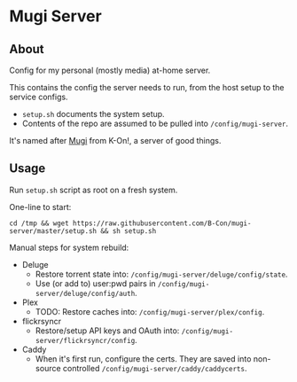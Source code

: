 Mugi Server
===

About
---
Config for my personal (mostly media) at-home server.

This contains the config the server needs to run, from the host setup to the service configs.

* `setup.sh` documents the system setup.
* Contents of the repo are assumed to be pulled into `/config/mugi-server`.

It's named after [Mugi](http://k-on.wikia.com/wiki/Tsumugi_Kotobuki) from K-On!, a server of good things.

Usage
---
Run `setup.sh` script as root on a fresh system.

One-line to start:

    cd /tmp && wget https://raw.githubusercontent.com/B-Con/mugi-server/master/setup.sh && sh setup.sh

Manual steps for system rebuild:

* Deluge
	* Restore torrent state into: `/config/mugi-server/deluge/config/state`.
	* Use (or add to) user:pwd pairs in `/config/mugi-server/deluge/config/auth`.
* Plex
	* TODO: Restore caches into: `/config/mugi-server/plex/config`.
* flickrsyncr
	* Restore/setup API keys and OAuth into: `/config/mugi-server/flickrsyncr/config`.
* Caddy
	* When it's first run, configure the certs. They are saved into non-source controlled
	`/config/mugi-server/caddy/caddycerts`.


